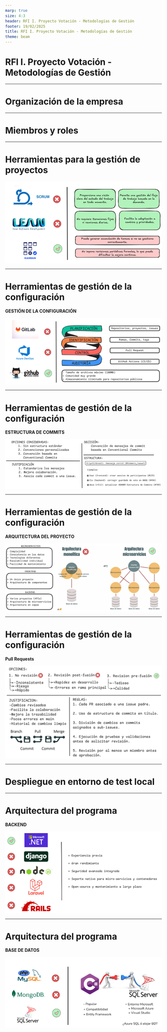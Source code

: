 ```yaml
---
marp: true
size: 4:3
header: RFI I. Proyecto Votación - Metodologías de Gestión
footer: 19/02/2025
title: RFI I. Proyecto Votación - Metodologías de Gestión
theme: beam
---
```


<!-- _class: title -->

# RFI I. Proyecto Votación - Metodologías de Gestión

---

# Organización de la empresa

---

# Miembros y roles

---

# Herramientas para la gestión de proyectos

![Imagen Gestion Configuracion](images/ADR007.png)

---

# Herramientas de gestión de la configuración
**GESTIÓN DE LA CONFIGURACIÓN**

![Imagen Gestion Configuracion](images/PlanningManagement.png)

---

# Herramientas de gestión de la configuración
**ESTRUCTURA DE COMMITS**

![Imagen Estructura Commits](images/EstructuraCommits.png)

---

# Herramientas de gestión de la configuración
**ARQUITECTURA DEL PROYECTO**

![Imagen Arquitectura](images/ProjectArquitecture.png)

---

# Herramientas de gestión de la configuración
**Pull Requests**

![Imagen Pull Requests](images/PullRequests.png)

---


# Despliegue en entorno de test local


---

# Arquitectura del programa
**BACKEND**

![Imagen Backend](images/Backend.png)

---

# Arquitectura del programa
**BASE DE DATOS**

![Imagen Arquitectura](images/DataBase.png)